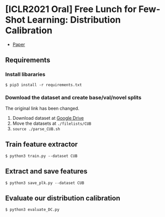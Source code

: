 # [ICLR2021 Oral] Free Lunch for Few-Shot Learning: Distribution Calibration

- [Paper](https://openreview.net/forum?id=JWOiYxMG92s)

## Requirements

### Install libararies

```
$ pip3 install -r requirements.txt 
```

### Download the dataset and create base/val/novel splits

The original link has been changed.

1. Download dataset at [Google Drive](https://drive.google.com/file/d/1hbzc_P1FuxMkcabkgn9ZKinBwW683j45/view)
2. Move the datasets at `./filelists/CUB`
3. `source ./parse_CUB.sh`

## Train feature extractor

```
$ python3 train.py --dataset CUB
```

## Extract and save features

```
$ python3 save_plk.py --dataset CUB 
```

## Evaluate our distribution calibration

```
$ python3 evaluate_DC.py
```